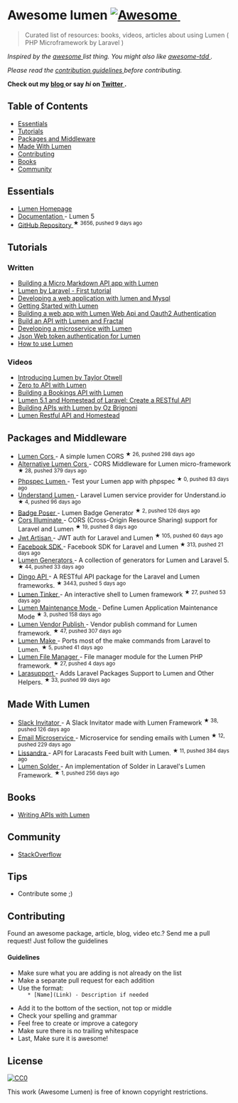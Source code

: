 <h1>
 Awesome lumen
 <a href="https://github.com/sindresorhus/awesome">
  <img alt="Awesome" src="https://cdn.rawgit.com/sindresorhus/awesome/d7305f38d29fed78fa85652e3a63e154dd8e8829/media/badge.svg"/>
 </a>
 <img alt="" src="https://img.shields.io/badge/unicodeveloper-approved-brightgreen.svg"/>
</h1>
<blockquote>
 <p>
  Curated list of resources: books, videos, articles about using Lumen ( PHP Microframework by Laravel )
 </p>
</blockquote>
<p>
 <em>
  Inspired by the
  <a href="https://github.com/sindresorhus/awesome">
   awesome
  </a>
  list thing. You might also like
  <a href="https://github.com/unicodeveloper/awesome-tdd">
   awesome-tdd
  </a>
  .
 </em>
</p>
<p>
 <em>
  Please read the
  <a href="#guidelines">
   contribution guidelines
  </a>
  before contributing.
 </em>
</p>
<p>
 <strong>
  Check out my
  <a href="https://goodheads.io">
   blog
  </a>
  or say
  <em>
   hi
  </em>
  on
  <a href="https://twitter.com/unicodeveloper">
   Twitter
  </a>
  .
 </strong>
</p>
<h2>
 Table of Contents
</h2>
<ul>
 <li>
  <a href="#essentials">
   Essentials
  </a>
 </li>
 <li>
  <a href="#tutorials">
   Tutorials
  </a>
 </li>
 <li>
  <a href="#packages-and-middleware">
   Packages and Middleware
  </a>
 </li>
 <li>
  <a href="#made-with-lumen">
   Made With Lumen
  </a>
 </li>
 <li>
  <a href="#contributing">
   Contributing
  </a>
 </li>
 <li>
  <a href="#books">
   Books
  </a>
 </li>
 <li>
  <a href="#community">
   Community
  </a>
 </li>
</ul>
<h2>
 Essentials
</h2>
<ul>
 <li>
  <a href="https://lumen.laravel.com/">
   Lumen Homepage
  </a>
 </li>
 <li>
  <a href="https://lumen.laravel.com/docs/5.2">
   Documentation
  </a>
  - Lumen 5
 </li>
 <li>
  <a href="https://github.com/laravel/lumen">
   GitHub Repository
  </a>
  <sup>
   &#9733 3656, pushed 9 days ago
  </sup>
 </li>
</ul>
<h2>
 Tutorials
</h2>
<h3>
 Written
</h3>
<ul>
 <li>
  <a href="http://www.sitepoint.com/building-micro-markdown-api-app-lumen/">
   Building a Micro Markdown API app with Lumen
  </a>
 </li>
 <li>
  <a href="https://www.codetutorial.io/lumen-first-tutorial/">
   Lumen by Laravel - First tutorial
  </a>
 </li>
 <li>
  <a href="http://loige.co/developing-a-web-application-with-lumen-and-mysql/">
   Developing a web application with lumen and Mysql
  </a>
 </li>
 <li>
  <a href="http://wern-ancheta.com/blog/2015/05/09/getting-started-with-lumen/">
   Getting Started with Lumen
  </a>
 </li>
 <li>
  <a href="http://esbenp.github.io/2015/05/26/lumen-web-api-oauth-2-authentication/">
   Building a web app with Lumen Web Api and Oauth2 Authentication
  </a>
 </li>
 <li>
  <a href="http://laravelista.com/build-an-api-with-lumen-and-fractal/">
   Build an API with Lumen and Fractal
  </a>
 </li>
 <li>
  <a href="http://goodheads.io/2015/06/19/developing-a-micro-service-with-lumen/">
   Developing a microservice with Lumen
  </a>
 </li>
 <li>
  <a href="http://laravelista.com/json-web-token-authentication-for-lumen/">
   Json Web token authentication for Lumen
  </a>
 </li>
 <li>
  <a href="http://codelution.com/resource/framework/how-to-use-lumen-by-laravel/">
   How to use Lumen
  </a>
 </li>
</ul>
<h3>
 Videos
</h3>
<ul>
 <li>
  <a href="https://laracasts.com/lessons/introducing-lumen">
   Introducing Lumen by Taylor Otwell
  </a>
 </li>
 <li>
  <a href="https://www.youtube.com/watch?v=ZetUes4lygA">
   Zero to API with Lumen
  </a>
 </li>
 <li>
  <a href="https://www.youtube.com/watch?v=oENnw5BxKvA">
   Building a Bookings API with Lumen
  </a>
 </li>
 <li>
  <a href="https://www.youtube.com/watch?v=BV7rmvPJZQk">
   Lumen 5.1 and Homestead of Laravel: Create a RESTful API
  </a>
 </li>
 <li>
  <a href="https://www.youtube.com/watch?v=br2O_WDXaKk">
   Building APIs with Lumen by Oz Brignoni
  </a>
 </li>
 <li>
  <a href="https://www.udemy.com/lumen-restful-api-and-homestead-for-lumen-by-laravel-and-php/">
   Lumen Restful API and Homestead
  </a>
 </li>
</ul>
<h2>
 Packages and Middleware
</h2>
<ul>
 <li>
  <a href="https://github.com/vluzrmos/lumen-cors">
   Lumen Cors
  </a>
  - A simple lumen CORS
  <sup>
   &#9733 26, pushed 298 days ago
  </sup>
 </li>
 <li>
  <a href="https://github.com/palanik/lumen-cors">
   Alternative Lumen Cors
  </a>
  - CORS Middleware for Lumen micro-framework
  <sup>
   &#9733 28, pushed 379 days ago
  </sup>
 </li>
 <li>
  <a href="https://github.com/pmartelletti/phpspec-lumen">
   Phpspec Lumen
  </a>
  - Test your Lumen app with phpspec
  <sup>
   &#9733 0, pushed 83 days ago
  </sup>
 </li>
 <li>
  <a href="https://github.com/understand/understand-lumen">
   Understand Lumen
  </a>
  - Laravel Lumen service provider for Understand.io
  <sup>
   &#9733 4, pushed 96 days ago
  </sup>
 </li>
 <li>
  <a href="https://github.com/vluzrmos/laravel-badge-poser">
   Badge Poser
  </a>
  - Lumen Badge Generator
  <sup>
   &#9733 2, pushed 126 days ago
  </sup>
 </li>
 <li>
  <a href="https://github.com/neomerx/cors-illuminate">
   Cors Illuminate
  </a>
  - CORS (Cross-Origin Resource Sharing) support for Laravel and Lumen
  <sup>
   &#9733 19, pushed 8 days ago
  </sup>
 </li>
 <li>
  <a href="https://github.com/generationtux/jwt-artisan">
   Jwt Artisan
  </a>
  - JWT auth for Laravel and Lumen
  <sup>
   &#9733 105, pushed 60 days ago
  </sup>
 </li>
 <li>
  <a href="https://github.com/SammyK/LaravelFacebookSdk">
   Facebook SDK
  </a>
  - Facebook SDK for Laravel and Lumen
  <sup>
   &#9733 313, pushed 21 days ago
  </sup>
 </li>
 <li>
  <a href="https://github.com/webNeat/lumen-generators">
   Lumen Generators
  </a>
  - A collection of generators for Lumen and Laravel 5.
  <sup>
   &#9733 44, pushed 33 days ago
  </sup>
 </li>
 <li>
  <a href="https://github.com/dingo/api">
   Dingo API
  </a>
  - A RESTful API package for the Laravel and Lumen frameworks.
  <sup>
   &#9733 3443, pushed 5 days ago
  </sup>
 </li>
 <li>
  <a href="https://github.com/vluzrmos/lumen-tinker">
   Lumen Tinker
  </a>
  - An interactive shell to Lumen framework
  <sup>
   &#9733 27, pushed 53 days ago
  </sup>
 </li>
 <li>
  <a href="https://github.com/rdehnhardt/lumen-maintenance-mode">
   Lumen Maintenance Mode
  </a>
  - Define Lumen Application Maintenance Mode
  <sup>
   &#9733 3, pushed 158 days ago
  </sup>
 </li>
 <li>
  <a href="https://github.com/laravelista/lumen-vendor-publish">
   Lumen Vendor Publish
  </a>
  - Vendor publish command for Lumen framework.
  <sup>
   &#9733 47, pushed 307 days ago
  </sup>
 </li>
 <li>
  <a href="https://github.com/michaelbonds/lumen-make">
   Lumen Make
  </a>
  - Ports most of the make commands from Laravel to Lumen.
  <sup>
   &#9733 5, pushed 41 days ago
  </sup>
 </li>
 <li>
  <a href="https://github.com/nordsoftware/lumen-file-manager">
   Lumen File Manager
  </a>
  - File manager module for the Lumen PHP framework.
  <sup>
   &#9733 27, pushed 4 days ago
  </sup>
 </li>
 <li>
  <a href="https://github.com/irazasyed/larasupport">
   Larasupport
  </a>
  - Adds Laravel Packages Support to Lumen and Other Helpers.
  <sup>
   &#9733 33, pushed 99 days ago
  </sup>
 </li>
</ul>
<h2>
 Made With Lumen
</h2>
<ul>
 <li>
  <a href="https://github.com/vluzrmos/lumen-slackin">
   Slack Invitator
  </a>
  - A Slack Invitator made with Lumen Framework
  <sup>
   &#9733 38, pushed 126 days ago
  </sup>
 </li>
 <li>
  <a href="https://github.com/rlacerda83/lumen-email-microservice">
   Email Microservice
  </a>
  - Microservice for sending emails with Lumen
  <sup>
   &#9733 12, pushed 229 days ago
  </sup>
 </li>
 <li>
  <a href="https://github.com/laravelista/Lissandra">
   Lissandra
  </a>
  - API for Laracasts Feed built with Lumen.
  <sup>
   &#9733 11, pushed 384 days ago
  </sup>
 </li>
 <li>
  <a href="https://github.com/TechnicPack/LumenSolder">
   Lumen Solder
  </a>
  - An implementation of Solder in Laravel's Lumen Framework.
  <sup>
   &#9733 1, pushed 256 days ago
  </sup>
 </li>
</ul>
<h2>
 Books
</h2>
<ul>
 <li>
  <a href="https://leanpub.com/lumen-apis">
   Writing APIs with Lumen
  </a>
 </li>
</ul>
<h2>
 Community
</h2>
<ul>
 <li>
  <a href="http://stackoverflow.com/questions/tagged/lumen">
   StackOverflow
  </a>
 </li>
</ul>
<h2>
 Tips
</h2>
<ul>
 <li>
  Contribute some ;)
 </li>
</ul>
<h2>
 Contributing
</h2>
<p>
 Found an awesome package, article, blog, video etc.? Send me a pull request! Just follow the guidelines
</p>
<h4>
 Guidelines
</h4>
<ul>
 <li>
  Make sure what you are adding is not already on the list
 </li>
 <li>
  Make a separate pull request for each addition
 </li>
 <li>
  Use the format:
  <code>
   * [Name](Link) - Description if needed
  </code>
 </li>
 <li>
  Add it to the bottom of the section, not top or middle
 </li>
 <li>
  Check your spelling and grammar
 </li>
 <li>
  Feel free to create or improve a category
 </li>
 <li>
  Make sure there is no trailing whitespace
 </li>
 <li>
  Last, Make sure it is awesome!
 </li>
</ul>
<h2>
 License
</h2>
<p>
 <a href="https://creativecommons.org/publicdomain/zero/1.0/">
  <img alt="CC0" src="https://i.creativecommons.org/p/zero/1.0/88x31.png"/>
 </a>
</p>
<p>
 This work (Awesome Lumen) is free of known copyright restrictions.
</p>
